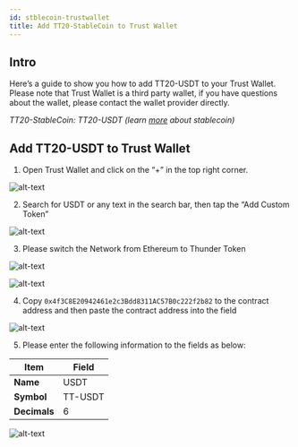 ```yaml
---
id: stblecoin-trustwallet
title: Add TT20-StableCoin to Trust Wallet
---
```


## Intro
Here’s a guide to show you how to add TT20-USDT to your Trust Wallet. Please note that Trust Wallet is a third party wallet, if you have questions about the wallet, please contact the wallet provider directly.

*TT20-StableCoin: TT20-USDT (learn [more](https://www.wikiwand.com/en/Stablecoin) about stablecoin)*

## Add TT20-USDT to Trust Wallet

1. Open Trust Wallet and click on the “+” in the top right corner.

![alt-text](assets/img/stablecoin-trustwallet/stablecoin-trustwallet-1.png)

2. Search for USDT or any text in the search bar, then tap the “Add Custom Token”

![alt-text](assets/img/stablecoin-trustwallet/stablecoin-trustwallet-2.png)

3. Please switch the Network from Ethereum to Thunder Token

![alt-text](assets/img/stablecoin-trustwallet/stablecoin-trustwallet-3.png)

![alt-text](assets/img/stablecoin-trustwallet/stablecoin-trustwallet-4.png)

4. Copy `0x4f3C8E20942461e2c3Bdd8311AC57B0c222f2b82` to the contract address and then paste the contract address into the field 

![alt-text](assets/img/stablecoin-trustwallet/stablecoin-trustwallet-5.png)

5. Please enter the following information to the fields as below:

Item | Field
----- | -----
**Name** | USDT
**Symbol** | TT-USDT
**Decimals** | 6

![alt-text](assets/img/stablecoin-trustwallet/stablecoin-trustwallet-6.png)
